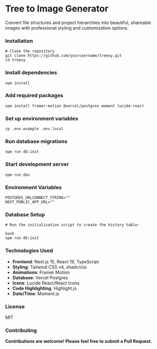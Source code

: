 # Tree to Image Generator

Convert file structures and project hierarchies into beautiful, shareable images with professional styling and customization options.

### Installation

```
# Clone the repository
git clone https://github.com/yourusername/treexy.git
cd treexy
```

### Install dependencies
```npm install```

### Add required packages
```npm install framer-motion @vercel/postgres moment lucide-react```

### Set up environment variables
```cp .env.example .env.local ```

### Run database migrations
```npm run db:init```

### Start development server
```npm run dev```

### Environment Variables

```env
POSTGRES_URLCONNECT_STRING=""
NEXT_PUBLIC_APP_URL=""
```

### Database Setup

```
# Run the initialization script to create the history table:

bash
npm run db:init
```

### Technologies Used

- **Frontend**: Next.js 15, React 19, TypeScript
- **Styling**: Tailwind CSS v4, shadcn/ui
- **Animations**: Framer Motion
- **Database**: Vercel Postgres
- **Icons**: Lucide React/React Icons
- **Code Highlighting**: Highlight.js
- **Date/Time**: Moment.js

### License

MIT

### Contributing

<b>Contributions are welcome! Please feel free to submit a Pull Request.</b>

